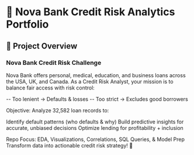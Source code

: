 # 🏦 Nova Bank Credit Risk Analytics Portfolio
## 📖 Project Overview                                                                                                                                                                    
### Nova Bank Credit Risk Challenge
Nova Bank offers personal, medical, education, and business loans across the USA, UK, and Canada. As a Credit Risk Analyst, your mission is to balance fair access with risk control:

-- Too lenient → Defaults & losses
-- Too strict → Excludes good borrowers

Objective: Analyze 32,582 loan records to:

Identify default patterns (who defaults & why)
Build predictive insights for accurate, unbiased decisions
Optimize lending for profitability + inclusion

Repo Focus: EDA, Visualizations, Correlations, SQL Queries, & Model Prep
Transform data into actionable credit risk strategy! 🚀
